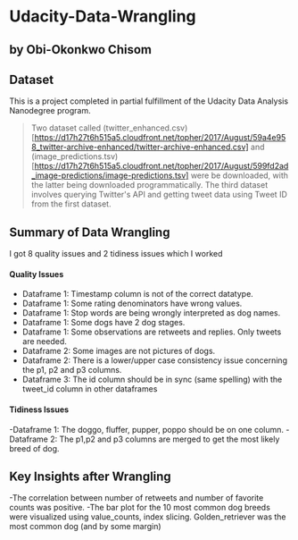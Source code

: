 # Udacity-Data-Wrangling
## by Obi-Okonkwo Chisom

## Dataset
This is a project completed in partial fulfillment of the Udacity Data Analysis Nanodegree program.
> Two dataset called (twitter_enhanced.csv)[https://d17h27t6h515a5.cloudfront.net/topher/2017/August/59a4e958_twitter-archive-enhanced/twitter-archive-enhanced.csv] and (image_predictions.tsv)[https://d17h27t6h515a5.cloudfront.net/topher/2017/August/599fd2ad_image-predictions/image-predictions.tsv] were be downloaded, with the latter being downloaded programmatically. 
> The third dataset involves querying Twitter's API and getting tweet data using Tweet ID from the first dataset.

## Summary of Data Wrangling
I got 8 quality issues and 2 tidiness issues which I worked
#### Quality Issues
- Dataframe 1: Timestamp column is not of the correct datatype. 
- Dataframe 1: Some rating denominators have wrong values.
- Dataframe 1: Stop words are being wrongly interpreted as dog names. 
- Dataframe 1: Some dogs have 2 dog stages. 
- Dataframe 1: Some observations are retweets and replies. Only tweets are needed. 
- Dataframe 2: Some images are not pictures of dogs.
- Dataframe 2: There is a lower/upper case consistency issue concerning the p1, p2 and p3 columns. 
- Dataframe 3: The id column should be in sync (same spelling) with the tweet_id column in other dataframes 

#### Tidiness Issues
-Dataframe 1: The doggo, fluffer, pupper, poppo should be on one column. 
-Dataframe 2: The p1,p2 and p3 columns are merged to get the most likely breed of dog. 

## Key Insights after Wrangling
-The correlation between number of retweets and number of favorite counts was positive.
-The bar plot for the 10 most common dog breeds were visualized using value_counts, index slicing. Golden_retriever was the most common dog (and by some margin)
